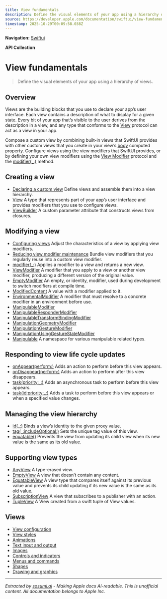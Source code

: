```yaml
---
title: View fundamentals
description: Define the visual elements of your app using a hierarchy of views.
source: https://developer.apple.com/documentation/swiftui/view-fundamentals
timestamp: 2025-10-29T00:09:58.038Z
---
```


**Navigation:** [Swiftui](/documentation/swiftui)

**API Collection**

# View fundamentals

> Define the visual elements of your app using a hierarchy of views.

## Overview

Views are the building blocks that you use to declare your app’s user interface. Each view contains a description of what to display for a given state. Every bit of your app that’s visible to the user derives from the description in a view, and any type that conforms to the [View](/documentation/swiftui/view) protocol can act as a view in your app.



Compose a custom view by combining built-in views that SwiftUI provides with other custom views that you create in your view’s [body](/documentation/swiftui/view/body-8kl5o) computed property. Configure views using the view modifiers that SwiftUI provides, or by defining your own view modifiers using the [View Modifier](/documentation/swiftui/viewmodifier) protocol and the [modifier(_:)](/documentation/swiftui/view/modifier(_:)) method.

## Creating a view

- [Declaring a custom view](/documentation/swiftui/declaring-a-custom-view) Define views and assemble them into a view hierarchy.
- [View](/documentation/swiftui/view) A type that represents part of your app’s user interface and provides modifiers that you use to configure views.
- [ViewBuilder](/documentation/swiftui/viewbuilder) A custom parameter attribute that constructs views from closures.

## Modifying a view

- [Configuring views](/documentation/swiftui/configuring-views) Adjust the characteristics of a view by applying view modifiers.
- [Reducing view modifier maintenance](/documentation/swiftui/reducing-view-modifier-maintenance) Bundle view modifiers that you regularly reuse into a custom view modifier.
- [modifier(_:)](/documentation/swiftui/view/modifier(_:)) Applies a modifier to a view and returns a new view.
- [ViewModifier](/documentation/swiftui/viewmodifier) A modifier that you apply to a view or another view modifier, producing a different version of the original value.
- [EmptyModifier](/documentation/swiftui/emptymodifier) An empty, or identity, modifier, used during development to switch modifiers at compile time.
- [ModifiedContent](/documentation/swiftui/modifiedcontent) A value with a modifier applied to it.
- [EnvironmentalModifier](/documentation/swiftui/environmentalmodifier) A modifier that must resolve to a concrete modifier in an environment before use.
- [ManipulableModifier](/documentation/swiftui/manipulablemodifier)
- [ManipulableResponderModifier](/documentation/swiftui/manipulablerespondermodifier)
- [ManipulableTransformBindingModifier](/documentation/swiftui/manipulabletransformbindingmodifier)
- [ManipulationGeometryModifier](/documentation/swiftui/manipulationgeometrymodifier)
- [ManipulationGestureModifier](/documentation/swiftui/manipulationgesturemodifier)
- [ManipulationUsingGestureStateModifier](/documentation/swiftui/manipulationusinggesturestatemodifier)
- [Manipulable](/documentation/swiftui/manipulable) A namespace for various manipulable related types.

## Responding to view life cycle updates

- [onAppear(perform:)](/documentation/swiftui/view/onappear(perform:)) Adds an action to perform before this view appears.
- [onDisappear(perform:)](/documentation/swiftui/view/ondisappear(perform:)) Adds an action to perform after this view disappears.
- [task(priority:_:)](/documentation/swiftui/view/task(priority:_:)) Adds an asynchronous task to perform before this view appears.
- [task(id:priority:_:)](/documentation/swiftui/view/task(id:priority:_:)) Adds a task to perform before this view appears or when a specified value changes.

## Managing the view hierarchy

- [id(_:)](/documentation/swiftui/view/id(_:)) Binds a view’s identity to the given proxy value.
- [tag(_:includeOptional:)](/documentation/swiftui/view/tag(_:includeoptional:)) Sets the unique tag value of this view.
- [equatable()](/documentation/swiftui/view/equatable()) Prevents the view from updating its child view when its new value is the same as its old value.

## Supporting view types

- [AnyView](/documentation/swiftui/anyview) A type-erased view.
- [EmptyView](/documentation/swiftui/emptyview) A view that doesn’t contain any content.
- [EquatableView](/documentation/swiftui/equatableview) A view type that compares itself against its previous value and prevents its child updating if its new value is the same as its old value.
- [SubscriptionView](/documentation/swiftui/subscriptionview) A view that subscribes to a publisher with an action.
- [TupleView](/documentation/swiftui/tupleview) A View created from a swift tuple of View values.

## Views

- [View configuration](/documentation/swiftui/view-configuration)
- [View styles](/documentation/swiftui/view-styles)
- [Animations](/documentation/swiftui/animations)
- [Text input and output](/documentation/swiftui/text-input-and-output)
- [Images](/documentation/swiftui/images)
- [Controls and indicators](/documentation/swiftui/controls-and-indicators)
- [Menus and commands](/documentation/swiftui/menus-and-commands)
- [Shapes](/documentation/swiftui/shapes)
- [Drawing and graphics](/documentation/swiftui/drawing-and-graphics)

---

*Extracted by [sosumi.ai](https://sosumi.ai) - Making Apple docs AI-readable.*
*This is unofficial content. All documentation belongs to Apple Inc.*
